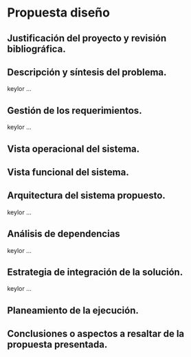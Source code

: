 # Propuesta diseño

## Justificación del proyecto y revisión bibliográfica.

## Descripción y síntesis del problema.

keylor ...

## Gestión de los requerimientos.

keylor ...

## Vista operacional del sistema.

## Vista funcional del sistema.

## Arquitectura del sistema propuesto.

keylor ...

## Análisis de dependencias

keylor ...

## Estrategia de integración de la solución.
keylor ...

## Planeamiento de la ejecución.

## Conclusiones o aspectos a resaltar de la propuesta presentada.
